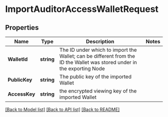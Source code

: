 # ImportAuditorAccessWalletRequest

## Properties
Name | Type | Description | Notes
------------ | ------------- | ------------- | -------------
**WalletId** | **string** | The ID under which to import the Wallet; can be different from the ID the Wallet was stored under in the exporting Node | 
**PublicKey** | **string** | The public key of the imported Wallet | 
**AccessKey** | **string** | the encrypted viewing key of the imported Wallet | 

[[Back to Model list]](../README.md#documentation-for-models) [[Back to API list]](../README.md#documentation-for-api-endpoints) [[Back to README]](../README.md)


